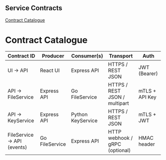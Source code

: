 ## Service Contracts

[Contract Catalogue](#contract-catalogue)
[]()
[]()

# Contract Catalogue

| Contract ID                  | Producer           | Consumer(s)         | Transport                       | Auth           |
| ---------------------------- | ------------------ | ------------------- | ------------------------------- | -------------- |
| UI → API                     | React UI           | Express API         | HTTPS / REST JSON               | JWT (Bearer)   |
| API → FileService            | Express API        | Go FileService      | HTTPS / REST JSON / multipart   | mTLS + API Key | 
| API → KeyService             | Express API        | Python KeyService   | HTTPS / REST JSON               | mTLS + JWT     |
| FileService → API (events)   | Go FileService     | Express API         | HTTP webhook / gRPC (optional)  | HMAC header    |
